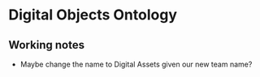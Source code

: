 # Digital Objects Ontology

## Working notes

- Maybe change the name to Digital Assets given our new team name?